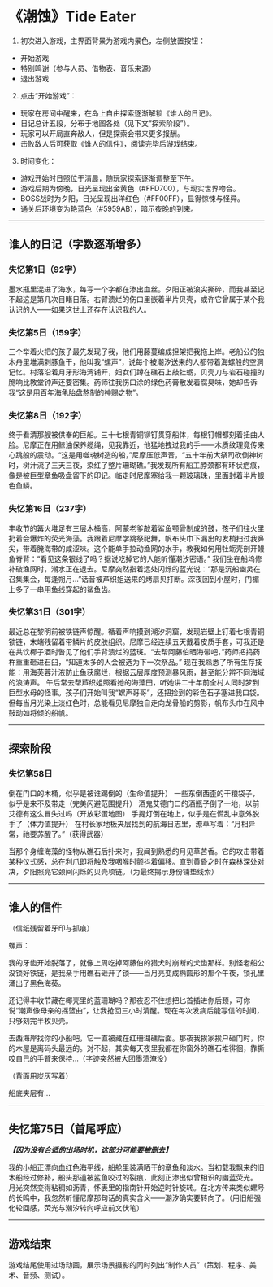 # 《潮蚀》Tide Eater

1. 初次进入游戏，主界面背景为游戏内景色，左侧放置按钮：

- 开始游戏
- 特别鸣谢（参与人员、借物表、音乐来源）
- 退出游戏

2. 点击“开始游戏”：

- 玩家在房间中醒来，在岛上自由探索逐渐解锁《谁人的日记》。
- 日记总计五段，分布于地图各处（见下文“探索阶段”）。
- 玩家可以开局直奔敌人，但是探索会带来更多报酬。
- 击败敌人后可获取《谁人的信件》，阅读完毕后游戏结束。

3. 时间变化：

- 游戏开始时日照位于清晨，随玩家探索逐渐调整至下午。
- 游戏后期为傍晚，日光呈现出金黄色（#FFD700），与现实世界吻合。
- BOSS战时为夕阳，日光呈现出洋红色（#FF00FF），显得惊悚与怪异。
- 通关后环境变为艳蓝色（#5959AB），暗示夜晚的到来。

---

## 谁人的日记（字数逐渐增多）

### **失忆第1日（92字）**

墨水瓶里混进了海水，每写一个字都在渗出血丝。夕阳正被浪尖撕碎，而我甚至记不起这是第几次目睹日落。右臂溃烂的伤口里嵌着半片贝壳，或许它曾属于某个我认识的人——如果这世上还存在认识我的人。

### **失忆第5日（159字）**

三个举着火把的孩子最先发现了我，他们用藤蔓编成担架把我拖上岸。老船公的独木舟里堆满刺豚鱼干，他叫我“螺声”，说每个被潮汐送来的人都带着海螺般的空洞记忆。村落沿着月牙形海湾铺开，妇女们蹲在礁石上敲牡蛎，贝壳刀与岩石碰撞的脆响比教堂钟声还要密集。药师往我伤口涂的绿色药膏散发着腐臭味，她却告诉我“这是用百年海龟胎盘熬制的神赐之物”。

### **失忆第8日（192字）**

终于看清那艘被供奉的巨船。三十七根青铜铆钉贯穿船体，每根钉帽都刻着扭曲人脸。尼摩正在用鲸油保养缆绳，见我靠近，他猛地拽过我的手——木质纹理竟传来心跳般的震动。“这是用噬魂树造的船，”尼摩压低声音，“五十年前大祭司砍倒神树时，树汁流了三天三夜，染红了整片珊瑚礁。”我发现所有船工脖颈都有环状疤痕，像是被巨型章鱼吸盘留下的印记。临走时尼摩塞给我一颗玻璃珠，里面封着半片银色鱼鳞。

### **失忆第16日（237字）**

丰收节的篝火堆足有三层木桶高，阿蒙老爹敲着鲨鱼颚骨制成的鼓，孩子们往火里扔着会爆炸的荧光海藻。我跟着尼摩学跳祭祀舞，帆布头巾下漏出的发梢扫过我鼻尖，带着腌海带的咸涩味。这个能单手拉动渔网的水手，教我如何用牡蛎壳剖开鳗鱼脊背：“看见这条银线了吗？据说吃掉它的人能听懂潮汐密语。”
我们坐在船坞修补破渔网时，潮水正在退去。尼摩突然指着远处闪烁的蓝光说：“那是沉船幽灵在召集集会，每逢朔月...”话音被芦织姐送来的烤扇贝打断。深夜回到小屋时，门楣上多了一串用鱼线穿起的鲨鱼齿。

### **失忆第31日（301字）**

最近总在黎明前被铁链声惊醒。循着声响摸到潮汐洞窟，发现岩壁上钉着七根青铜锁链，末端残留着带鳞片的皮肤组织。尼摩已经连续五天戴着皮质手套，可我还是在共饮椰子酒时瞥见了他们手背溃烂的蓝斑。“去帮阿藤伯晒海带吧，”药师把捣药杵重重砸进石臼，“知道太多的人会被选为下一次祭品。”
现在我熟悉了所有生存技能：用海芙蓉汁液防止鱼获腐烂，根据云层厚度预测暴风雨，甚至能分辨不同海域的浪涛声。
午后常去帮芦织姐照看她的海藻田，听她讲二十年前全村人同时梦到巨型水母的怪事。孩子们开始叫我“螺声哥哥”，还把捡到的彩色石子塞进我口袋。但每当月光染上淡红色时，总能看见尼摩独自走向龙骨船的剪影，帆布头巾在风中鼓动如将倾的船帆。

---

## 探索阶段

### **失忆第58日**

倒在门口的木桶，似乎是被谁踢倒的（生命值提升）
一些东倒西歪的干粮袋子，似乎是来不及带走（完美闪避范围提升）
酒鬼艾德门口的酒瓶子倒了一地，以前艾德有这么冒失过吗（开放彩蛋地图）
手提灯倒在地上，似乎是在慌乱中意外脱手了（体力值提升）
在村长家地板夹层找到的航海日志里，潦草写着：“月相异常，祂要苏醒了。”（获得武器）

当那个身缠海藻的怪物从礁石后扑来时，我闻到熟悉的月见草苦香。它的攻击带着某种仪式感，总在利爪即将触及我咽喉时颤抖着偏移。直到黄昏之时在森林深处对决，夕阳照亮它颈间闪烁的贝壳项链。（为最终揭示身份铺垫线索）

---

## 谁人的信件

（信纸残留着牙印与抓痕）

螺声：

我的牙齿开始脱落了，就像上周吃掉阿藤伯的猎犬时崩断的犬齿那样。别怪老船公没锁好铁链，是我亲手用礁石砸开了锁——当月亮变成椭圆形的那个午夜，锁孔里涌出了黑色海葵。

还记得丰收节藏在椰壳里的蓝珊瑚吗？那夜忍不住想把匕首插进你后颈，可你说“潮声像母亲的摇篮曲”，让我抢回三小时清醒。现在每次发病后能写信的时间，只够刻完半枚贝壳。

去西海岸找你的小船吧，它一直被藏在红珊瑚礁后面。那夜我挨家挨户砸门时，你的木屋是离码头最远的。对不起，其实每天夜里我都在你窗外的礁石堆徘徊，靠撕咬自己的手臂来保持...（字迹突然被大团墨渍淹没）

（背面用炭灰写着）

船底夹层有...

---

## 失忆第75日（首尾呼应）

***【因为没有合适的出场时机，这部分可能要被删去】***

我的小船正漂向血红色海平线，船舱里装满晒干的章鱼和淡水。当初载我飘来的旧木船经过修补，船头那道被鲨鱼咬过的裂痕，此刻正渗出似曾相识的幽蓝荧光。
月光突然变得粘稠如沥青，怀表里的指南针开始逆时针旋转。在北方传来类似螺号的长鸣中，我忽然听懂尼摩那句话的真实含义——潮汐确实要转向了。（用旧船强化轮回感，荧光与潮汐转向呼应前文伏笔）

---

## 游戏结束

游戏结尾使用过场动画，展示场景摄影的同时列出“制作人员”（策划、程序、美术、音频、测试）。
